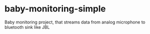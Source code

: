 # baby-monitoring-simple
Baby monitoring project, that streams data from analog microphone to bluetooth sink like JBL
